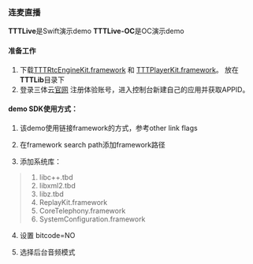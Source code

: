 ### 连麦直播

**TTTLive**是Swift演示demo  **TTTLive-OC**是OC演示demo 

#### 准备工作
1. 下载[TTTRtcEngineKit.framework](https://github.com/santiyun/iOS-LiveSDK) 和 [TTTPlayerKit.framework](https://github.com/santiyun/TTTPlayerKit_iOS)。 放在**TTTLib**目录下
2. 登录三体云[官网](http://dashboard.3ttech.cn/index/login) 注册体验账号，进入控制台新建自己的应用并获取APPID。


#### demo SDK使用方式：

1. 该demo使用链接framework的方式，参考other link flags

2. 在framework search path添加framework路径

3. 添加系统库：

> 1. libc++.tbd
> 2. libxml2.tbd
> 3. libz.tbd
> 4. ReplayKit.framework
> 5. CoreTelephony.framework
> 6. SystemConfiguration.framework

4. 设置 bitcode=NO

5. 选择后台音频模式

